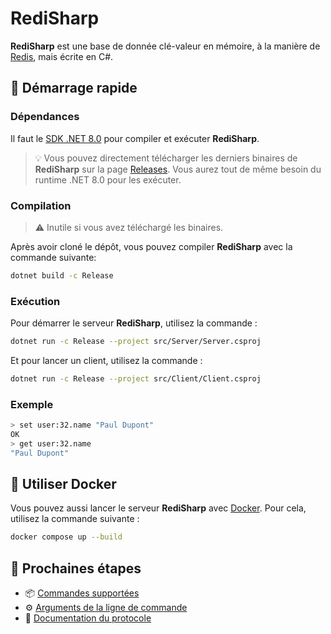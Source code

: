 # **RediSharp**

**RediSharp** est une base de donnée clé-valeur en mémoire, à la manière de [Redis](https://github.com/redis/redis), mais écrite en C#.

## 🚀 Démarrage rapide

### Dépendances

Il faut le [SDK .NET 8.0](https://dotnet.microsoft.com/download) pour compiler et exécuter **RediSharp**.

> 💡 Vous pouvez directement télécharger les derniers binaires de **RediSharp** sur la page [Releases](https://github.com/MattEstHaut/**RediSharp**/releases/latest). Vous aurez tout de même besoin du runtime .NET 8.0 pour les exécuter.

### Compilation

> ⚠️ Inutile si vous avez téléchargé les binaires.

Après avoir cloné le dépôt, vous pouvez compiler **RediSharp** avec la commande suivante:

```bash
dotnet build -c Release
```

### Exécution

Pour démarrer le serveur **RediSharp**, utilisez la commande :

```bash
dotnet run -c Release --project src/Server/Server.csproj
```

Et pour lancer un client, utilisez la commande :

```bash
dotnet run -c Release --project src/Client/Client.csproj
```

### Exemple

```bash
> set user:32.name "Paul Dupont"
OK
> get user:32.name
"Paul Dupont"
```

## 🐋 Utiliser Docker

Vous pouvez aussi lancer le serveur **RediSharp** avec [Docker](https://www.docker.com/). Pour cela, utilisez la commande suivante :

```bash
docker compose up --build
```

## 🤔 Prochaines étapes

- 📦 [Commandes supportées](docs/COMMANDS.md)
- ⚙️ [Arguments de la ligne de commande](docs/ARGUMENTS.md)
- 📨 [Documentation du protocole](docs/PROTOCOL.md)
